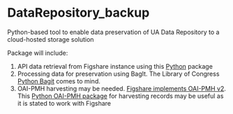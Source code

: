 # DataRepository_backup
Python-based tool to enable data preservation of UA Data Repository to a
cloud-hosted storage solution

Package will include:
1. API data retrieval from Figshare instance using this
   [Python](https://github.com/UAL-RE/figshare) package
2. Processing data for preservation using BagIt. The Library of Congress
   [Python Bagit](https://github.com/LibraryOfCongress/bagit-python)
   comes to mind.
3. OAI-PMH harvesting may be needed. [Figshare implements OAI-PMH v2](https://docs.figshare.com/#oai_pmh).
   This [Python OAI-PMH package](https://github.com/bloomonkey/oai-harvest)
   for harvesting records may be useful as it is stated to work with Figshare
